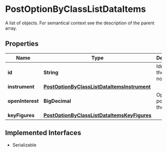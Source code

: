 

# PostOptionByClassListDataItems

A list of objects. For semantical context see the description of the parent array.

## Properties

Name | Type | Description | Notes
------------ | ------------- | ------------- | -------------
**id** | **String** | Identifier of the notation. |  [optional]
**instrument** | [**PostOptionByClassListDataItemsInstrument**](PostOptionByClassListDataItemsInstrument.md) |  |  [optional]
**openInterest** | **BigDecimal** | Open positions of the option. |  [optional]
**keyFigures** | [**PostOptionByClassListDataItemsKeyFigures**](PostOptionByClassListDataItemsKeyFigures.md) |  |  [optional]


## Implemented Interfaces

* Serializable


